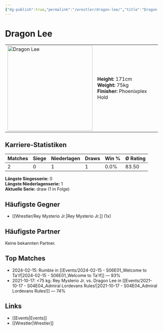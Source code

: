 ```yaml
---
{"dg-publish":true,"permalink":"/wrestler/dragon-lee/","title":"Dragon Lee","tags":["wrestler"],"noteIcon":""}
---
```



# Dragon Lee

<table>
        <tr>
        <td><img src="https://github.com/CptSpaulding1980/choke-slam-wrestling/releases/download/images/Dragon_Lee.png" width="280" alt="Dragon Lee"></td>
        <td>
        <b>Height:</b> 171cm<br>
        <b>Weight:</b> 75kg<br>
        <b>Finisher:</b> Phoenixplex Hold<br>
        </td>
        </tr>
        </table>
        
## Karriere-Statistiken

| Matches | Siege | Niederlagen | Draws | Win % | Ø Rating |
|---------|-------|-------------|-------|-------|-----------|
| 2 | 0 | 1 | 1 | 0.0% | 83.50 |

**Längste Siegesserie:** 0<br>**Längste Niederlagenserie:** 1<br>**Aktuelle Serie:** draw (1 in Folge)


## Häufigste Gegner
- [[Wrestler/Rey Mysterio Jr.\|Rey Mysterio Jr.]] (1x)

## Häufigste Partner
Keine bekannten Partner.

## Top Matches
- 2024-02-15: Rumble in [[Events/2024-02-15 - S06E01_Welcome to Ta'if\|2024-02-15 - S06E01_Welcome to Ta'if]] — 93%
- 2021-10-17: <75 kg: Rey Mysterio Jr. vs. Dragon Lee in [[Events/2021-10-17 - S04E04_Admiral Lordevans Rules!\|2021-10-17 - S04E04_Admiral Lordevans Rules!]] — 74%

## Links
- [[Events\|Events]]
- [[Wrestler\|Wrestler]]
